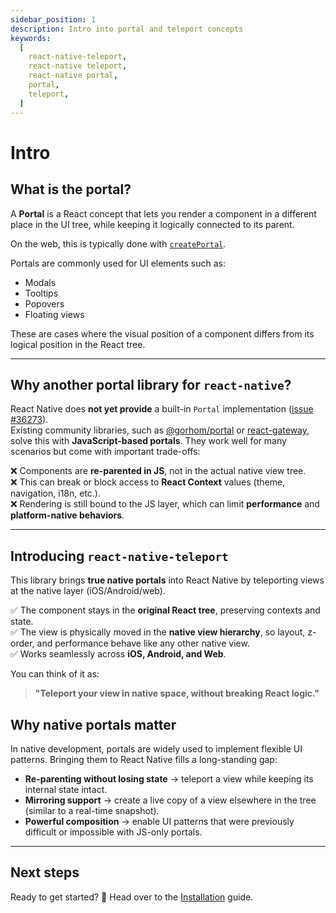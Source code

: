 ```yaml
---
sidebar_position: 1
description: Intro into portal and teleport concepts
keywords:
  [
    react-native-teleport,
    react-native teleport,
    react-native portal,
    portal,
    teleport,
  ]
---
```


# Intro

## What is the portal?

A **Portal** is a React concept that lets you render a component in a different place in the UI tree, while keeping it logically connected to its parent.  

On the web, this is typically done with [`createPortal`](https://react.dev/reference/react-dom/createPortal).

Portals are commonly used for UI elements such as:

- Modals  
- Tooltips  
- Popovers  
- Floating views  

These are cases where the visual position of a component differs from its logical position in the React tree.

---

## Why another portal library for `react-native`?

React Native does **not yet provide** a built-in `Portal` implementation ([issue #36273](https://github.com/facebook/react-native/issues/36273)).  
Existing community libraries, such as [@gorhom/portal](https://github.com/gorhom/react-native-portal) or [react-gateway](https://github.com/cloudflare/react-gateway), solve this with **JavaScript-based portals**. They work well for many scenarios but come with important trade-offs:

❌ Components are **re-parented in JS**, not in the actual native view tree.  
❌ This can break or block access to **React Context** values (theme, navigation, i18n, etc.).  
❌ Rendering is still bound to the JS layer, which can limit **performance** and **platform-native behaviors**.

---

## Introducing `react-native-teleport`

This library brings **true native portals** into React Native by teleporting views at the native layer (iOS/Android/web).  

✅ The component stays in the **original React tree**, preserving contexts and state.  
✅ The view is physically moved in the **native view hierarchy**, so layout, z-order, and performance behave like any other native view.  
✅ Works seamlessly across **iOS, Android, and Web**.

You can think of it as:  
> **"Teleport your view in native space, without breaking React logic."**

## Why native portals matter

In native development, portals are widely used to implement flexible UI patterns. Bringing them to React Native fills a long-standing gap:  

- **Re-parenting without losing state** → teleport a view while keeping its internal state intact.  
- **Mirroring support** → create a live copy of a view elsewhere in the tree (similar to a real-time snapshot).  
- **Powerful composition** → enable UI patterns that were previously difficult or impossible with JS-only portals.

---

## Next steps

Ready to get started? 🚀 Head over to the [Installation](installation) guide.
